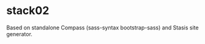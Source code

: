stack02
=======

Based on standalone Compass (sass-syntax bootstrap-sass) and Stasis site generator.
